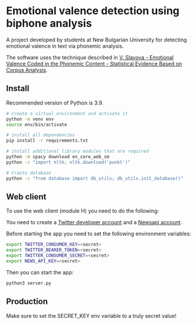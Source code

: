 # Emotional valence detection using biphone analysis

A project developed by students at New Bulgarian University for detecting emotional valence in text via phonemic analysis.

The software uses the technique described in [V. Slavova - Emotional Valence Coded in the Phonemic Content - Statistical Evidence Based on Corpus Analysis](https://www.researchgate.net/publication/342146201_Emotional_Valence_Coded_in_the_Phonemic_Content_-_Statistical_Evidence_Based_on_Corpus_Analysis).


## Install

Recommended version of Python is 3.9.

```bash
# create a virtual environment and activate it
python -m venv env
source env/bin/activate

# install all dependencies
pip install -r requirements.txt

# install additional library modules that are required
python -m spacy download en_core_web_sm
python -c "import nltk; nltk.download('punkt')"

# Craete database
python -c "from database import db_utils; db_utils.init_database()"
```

## Web client
To use the web client (module H) you need to do the following:

You need to create a [Twitter developer account](https://developer.twitter.com) and a [Newsapi account](https://newsapi.org/).

Before starting the app you need to set the following environment variables:

```bash
export TWITTER_CONSUMER_KEY=<secret>
export TWITTER_BEARER_TOKEN=<secret>
export TWITTER_CONSUMER_SECRET=<secret>
export NEWS_API_KEY=<secret>
```

Then you can start the app:

```bash
python3 server.py
```

## Production

Make sure to set the SECRET_KEY env variable to a truly secret value!
